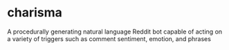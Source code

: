 # charisma
A procedurally generating natural language Reddit bot capable of acting on a variety of triggers such as comment sentiment, emotion, and phrases
